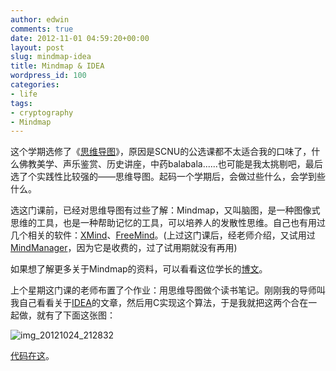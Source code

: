```yaml
---
author: edwin
comments: true
date: 2012-11-01 04:59:20+00:00
layout: post
slug: mindmap-idea
title: Mindmap & IDEA
wordpress_id: 100
categories:
- life
tags:
- cryptography
- Mindmap
---
```


这个学期选修了《[思维导图](http://zh.wikipedia.org/wiki/%E6%80%9D%E7%BB%B4%E5%AF%BC%E5%9B%BE)》，原因是SCNU的公选课都不太适合我的口味了，什么佛教美学、声乐鉴赏、历史讲座，中药balabala......也可能是我太挑剔吧，最后选了个实践性比较强的——思维导图。起码一个学期后，会做过些什么，会学到些什么。

<!--more-->

选这门课前，已经对思维导图有过些了解：Mindmap，又叫脑图，是一种图像式思维的工具，也是一种帮助记忆的工具，可以培养人的发散性思维。自己也有用过几个相关的软件：[XMind](http://www.xmind.net/)、[FreeMind](http://freemind.sourceforge.net)。(上过这门课后，经老师介绍，又试用过[MindManager](http://www.mindjet.com/products/mindmanager)，因为它是收费的，过了试用期就没有再用)

如果想了解更多关于Mindmap的资料，可以看看这位学长的[博文](http://josephpan.net/blog/?p=965)。

上个星期这门课的老师布置了个作业：用思维导图做个读书笔记。刚刚我的导师叫我自己看看关于[IDEA](http://en.wikipedia.org/wiki/International_Data_Encryption_Algorithm)的文章，然后用C实现这个算法，于是我就把这两个合在一起做，就有了下面这张图：

![img_20121024_212832](http://edwinho.github.io/images/study_notes/mindmap_idea.jpg)

[代码在这](https://github.com/edwinho/cryptography/blob/master/idea.c)。
